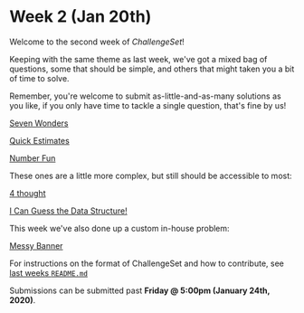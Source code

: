 # Week 2 (Jan 20th)

Welcome to the second week of _ChallengeSet_!

Keeping with the same theme as last week, we've got a mixed bag of questions, some that should be simple, and others that might taken you a bit of time to solve.

Remember, you're welcome to submit as-little-and-as-many solutions as you like, if you only have time to tackle a single question, that's fine by us!

[Seven Wonders](https://open.kattis.com/problems/sevenwonders)

[Quick Estimates](https://open.kattis.com/problems/quickestimate)

[Number Fun](https://open.kattis.com/problems/numberfun)

These ones are a little more complex, but still should be accessible to most:

[4 thought](https://open.kattis.com/problems/4thought)

[I Can Guess the Data Structure!](https://open.kattis.com/problems/guessthedatastructure)

This week we've also done up a custom in-house problem:

[Messy Banner](./messybanner.md)

For instructions on the format of ChallengeSet and how to contribute, see [last weeks `README.md`](../week-01)

Submissions can be submitted past **Friday @ 5:00pm (January 24th, 2020)**.

